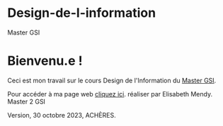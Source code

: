 # Design-de-l-information
Master GSI
# Bienvenu.e !

Ceci est mon travail sur le cours Design de l'Information du  [Master GSI](https://humanites-numeriques.univ-paris8.fr/-Master-G-S-I-).

Pour accéder à ma page web  [cliquez ici](https://kmendy05.github.io/Design-de-l-information/).
réaliser par Elisabeth Mendy.
Master 2 GSI

Version, 30 octobre 2023, ACHÈRES.

